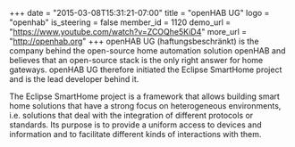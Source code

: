+++
date = "2015-03-08T15:31:21-07:00"
title = "openHAB UG"
logo = "openhab"
is_steering = false
member_id = 1120
demo_url = "https://www.youtube.com/watch?v=ZCOQhe5KiD4"
more_url = "http://openhab.org"
+++
openHAB UG (haftungsbeschränkt) is the company behind the open-source home automation solution openHAB and believes that an open-source stack is the only right answer for home gateways. openHAB UG therefore initiated the Eclipse SmartHome project and is the lead developer behind it.

The Eclipse SmartHome project is a framework that allows building smart home solutions that have a strong focus on heterogeneous environments, i.e. solutions that deal with the integration of different protocols or standards. Its purpose is to provide a uniform access to devices and information and to facilitate different kinds of interactions with them.
